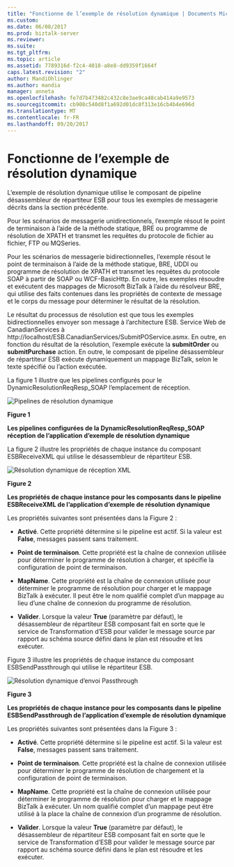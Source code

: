 ```yaml
---
title: "Fonctionne de l’exemple de résolution dynamique | Documents Microsoft"
ms.custom: 
ms.date: 06/08/2017
ms.prod: biztalk-server
ms.reviewer: 
ms.suite: 
ms.tgt_pltfrm: 
ms.topic: article
ms.assetid: 7789316d-f2c4-4018-a8e8-dd9359f1664f
caps.latest.revision: "2"
author: MandiOhlinger
ms.author: mandia
manager: anneta
ms.openlocfilehash: fe7d7b473482c432c8e3ae9ca48cab414a9e9573
ms.sourcegitcommit: cb908c540d8f1a692d01dc8f313e16cb4b4e696d
ms.translationtype: MT
ms.contentlocale: fr-FR
ms.lasthandoff: 09/20/2017
---
```

# <a name="how-the-dynamic-resolution-sample-works"></a>Fonctionne de l’exemple de résolution dynamique
L’exemple de résolution dynamique utilise le composant de pipeline désassembleur de répartiteur ESB pour tous les exemples de messagerie décrits dans la section précédente.  
  
 Pour les scénarios de messagerie unidirectionnels, l’exemple résout le point de terminaison à l’aide de la méthode statique, BRE ou programme de résolution de XPATH et transmet les requêtes du protocole de fichier au fichier, FTP ou MQSeries.  
  
 Pour les scénarios de messagerie bidirectionnelles, l’exemple résout le point de terminaison à l’aide de la méthode statique, BRE, UDDI ou programme de résolution de XPATH et transmet les requêtes du protocole SOAP à partir de SOAP ou WCF-BasicHttp. En outre, les exemples résoudre et exécutent des mappages de Microsoft BizTalk à l’aide du résolveur BRE, qui utilise des faits contenues dans les propriétés de contexte de message et le corps du message pour déterminer le résultat de la résolution.  
  
 Le résultat du processus de résolution est que tous les exemples bidirectionnelles envoyer son message à l’architecture ESB. Service Web de CanadianServices à http://localhost/ESB.CanadianServices/SubmitPOService.asmx. En outre, en fonction du résultat de la résolution, l’exemple exécute la **submitOrder** ou **submitPurchase** action. En outre, le composant de pipeline désassembleur de répartiteur ESB exécute dynamiquement un mappage BizTalk, selon le texte spécifié ou l’action exécutée.  
  
 La figure 1 illustre que les pipelines configurés pour le DynamicResolutionReqResp_SOAP l’emplacement de réception.  
  
 ![Pipelines de résolution dynamique](../esb-toolkit/media/ch6-dynamicresolutionpipelines.gif "§ 6-DynamicResolutionPipelines")  
  
 **Figure 1**  
  
 **Les pipelines configurées de la DynamicResolutionReqResp_SOAP réception de l’application d’exemple de résolution dynamique**  
  
 La figure 2 illustre les propriétés de chaque instance du composant ESBReceiveXML qui utilise le désassembleur de répartiteur ESB.  
  
 ![Résolution dynamique de réception XML](../esb-toolkit/media/ch6-dynamicresolutionreceivexml.gif "§ 6-DynamicResolutionReceiveXML")  
  
 **Figure 2**  
  
 **Les propriétés de chaque instance pour les composants dans le pipeline ESBReceiveXML de l’application d’exemple de résolution dynamique**  
  
 Les propriétés suivantes sont présentées dans la Figure 2 :  
  
-   **Activé**. Cette propriété détermine si le pipeline est actif. Si la valeur est **False**, messages passent sans traitement.  
  
-   **Point de terminaison**. Cette propriété est la chaîne de connexion utilisée pour déterminer le programme de résolution à charger, et spécifie la configuration de point de terminaison.  
  
-   **MapName**. Cette propriété est la chaîne de connexion utilisée pour déterminer le programme de résolution pour charger et le mappage BizTalk à exécuter. Il peut être le nom qualifié complet d’un mappage au lieu d’une chaîne de connexion du programme de résolution.  
  
-   **Valider**. Lorsque la valeur **True** (paramètre par défaut), le désassembleur de répartiteur ESB composant fait en sorte que le service de Transformation d’ESB pour valider le message source par rapport au schéma source défini dans le plan est résoudre et les exécuter.  
  
 Figure 3 illustre les propriétés de chaque instance du composant ESBSendPassthrough qui utilise le répartiteur ESB.  
  
 ![Résolution dynamique d’envoi Passthrough](../esb-toolkit/media/ch6-dynamicresolutionsendpassthrough.gif "§ 6-DynamicResolutionSendPassthrough")  
  
 **Figure 3**  
  
 **Les propriétés de chaque instance pour les composants dans le pipeline ESBSendPassthrough de l’application d’exemple de résolution dynamique**  
  
 Les propriétés suivantes sont présentées dans la Figure 3 :  
  
-   **Activé**. Cette propriété détermine si le pipeline est actif. Si la valeur est **False**, messages passent sans traitement.  
  
-   **Point de terminaison**. Cette propriété est la chaîne de connexion utilisée pour déterminer le programme de résolution de chargement et la configuration de point de terminaison.  
  
-   **MapName**. Cette propriété est la chaîne de connexion utilisée pour déterminer le programme de résolution pour charger et le mappage BizTalk à exécuter. Un nom qualifié complet d’un mappage peut être utilisé à la place la chaîne de connexion d’un programme de résolution.  
  
-   **Valider**. Lorsque la valeur **True** (paramètre par défaut), le désassembleur de répartiteur ESB composant fait en sorte que le service de Transformation d’ESB pour valider le message source par rapport au schéma source défini dans le plan est résoudre et les exécuter.